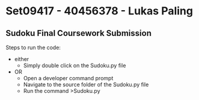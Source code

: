 # Set09417 - 40456378 - Lukas Paling
## Sudoku Final Coursework Submission
Steps to run the code: 
- either
	- Simply double click on the Sudoku.py file
- OR
	- Open a developer command prompt
	- Navigate to the source folder of the Sudoku.py file
	- Run the command >Sudoku.py
